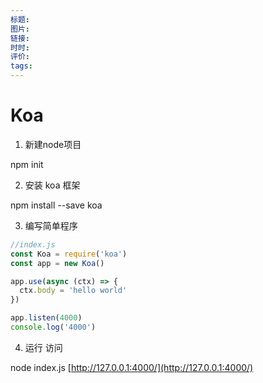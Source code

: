 ```yaml
---
标题: 
图片: 
链接: 
时时: 
评价: 
tags:
---
```


# Koa

1. 新建node项目

npm init

2. 安装 koa 框架

npm install  --save koa

3. 编写简单程序

```javascript
//index.js
const Koa = require('koa')
const app = new Koa()

app.use(async (ctx) => {
  ctx.body = 'hello world'
})

app.listen(4000)
console.log('4000')
```

4. 运行 访问

node index.js
[http://127.0.0.1:4000/](http://127.0.0.1:4000/)
